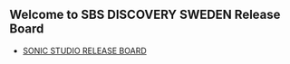 ## Welcome to SBS DISCOVERY SWEDEN Release Board

- [SONIC STUDIO RELEASE BOARD](https://velusgautam.github.io/changelogs/sonic-studio/CHANGELOG.html)
